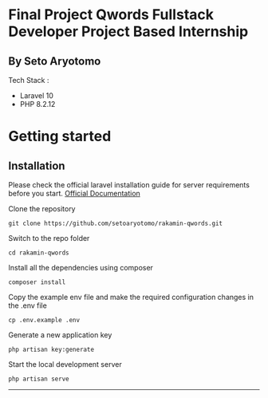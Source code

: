 # Final Project Qwords Fullstack Developer Project Based Internship
By Seto Aryotomo
----------
Tech Stack :
- Laravel 10
- PHP 8.2.12

# Getting started

## Installation

Please check the official laravel installation guide for server requirements before you start. [Official Documentation](https://laravel.com/docs/5.4/installation#installation)


Clone the repository

    git clone https://github.com/setoaryotomo/rakamin-qwords.git

Switch to the repo folder

    cd rakamin-qwords

Install all the dependencies using composer

    composer install

Copy the example env file and make the required configuration changes in the .env file

    cp .env.example .env

Generate a new application key

    php artisan key:generate

Start the local development server

    php artisan serve

----------
